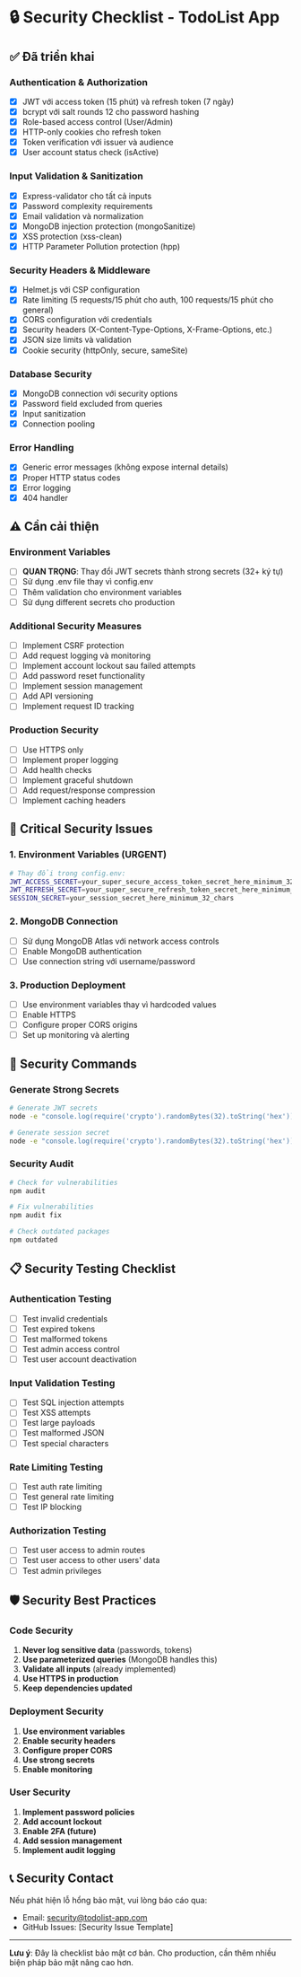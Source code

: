 # 🔒 Security Checklist - TodoList App

## ✅ Đã triển khai

### Authentication & Authorization

- [x] JWT với access token (15 phút) và refresh token (7 ngày)
- [x] bcrypt với salt rounds 12 cho password hashing
- [x] Role-based access control (User/Admin)
- [x] HTTP-only cookies cho refresh token
- [x] Token verification với issuer và audience
- [x] User account status check (isActive)

### Input Validation & Sanitization

- [x] Express-validator cho tất cả inputs
- [x] Password complexity requirements
- [x] Email validation và normalization
- [x] MongoDB injection protection (mongoSanitize)
- [x] XSS protection (xss-clean)
- [x] HTTP Parameter Pollution protection (hpp)

### Security Headers & Middleware

- [x] Helmet.js với CSP configuration
- [x] Rate limiting (5 requests/15 phút cho auth, 100 requests/15 phút cho general)
- [x] CORS configuration với credentials
- [x] Security headers (X-Content-Type-Options, X-Frame-Options, etc.)
- [x] JSON size limits và validation
- [x] Cookie security (httpOnly, secure, sameSite)

### Database Security

- [x] MongoDB connection với security options
- [x] Password field excluded from queries
- [x] Input sanitization
- [x] Connection pooling

### Error Handling

- [x] Generic error messages (không expose internal details)
- [x] Proper HTTP status codes
- [x] Error logging
- [x] 404 handler

## ⚠️ Cần cải thiện

### Environment Variables

- [ ] **QUAN TRỌNG**: Thay đổi JWT secrets thành strong secrets (32+ ký tự)
- [ ] Sử dụng .env file thay vì config.env
- [ ] Thêm validation cho environment variables
- [ ] Sử dụng different secrets cho production

### Additional Security Measures

- [ ] Implement CSRF protection
- [ ] Add request logging và monitoring
- [ ] Implement account lockout sau failed attempts
- [ ] Add password reset functionality
- [ ] Implement session management
- [ ] Add API versioning
- [ ] Implement request ID tracking

### Production Security

- [ ] Use HTTPS only
- [ ] Implement proper logging
- [ ] Add health checks
- [ ] Implement graceful shutdown
- [ ] Add request/response compression
- [ ] Implement caching headers

## 🚨 Critical Security Issues

### 1. Environment Variables (URGENT)

```bash
# Thay đổi trong config.env:
JWT_ACCESS_SECRET=your_super_secure_access_token_secret_here_minimum_32_chars
JWT_REFRESH_SECRET=your_super_secure_refresh_token_secret_here_minimum_32_chars
SESSION_SECRET=your_session_secret_here_minimum_32_chars
```

### 2. MongoDB Connection

- [ ] Sử dụng MongoDB Atlas với network access controls
- [ ] Enable MongoDB authentication
- [ ] Use connection string với username/password

### 3. Production Deployment

- [ ] Use environment variables thay vì hardcoded values
- [ ] Enable HTTPS
- [ ] Configure proper CORS origins
- [ ] Set up monitoring và alerting

## 🔧 Security Commands

### Generate Strong Secrets

```bash
# Generate JWT secrets
node -e "console.log(require('crypto').randomBytes(32).toString('hex'))"

# Generate session secret
node -e "console.log(require('crypto').randomBytes(32).toString('hex'))"
```

### Security Audit

```bash
# Check for vulnerabilities
npm audit

# Fix vulnerabilities
npm audit fix

# Check outdated packages
npm outdated
```

## 📋 Security Testing Checklist

### Authentication Testing

- [ ] Test invalid credentials
- [ ] Test expired tokens
- [ ] Test malformed tokens
- [ ] Test admin access control
- [ ] Test user account deactivation

### Input Validation Testing

- [ ] Test SQL injection attempts
- [ ] Test XSS attempts
- [ ] Test large payloads
- [ ] Test malformed JSON
- [ ] Test special characters

### Rate Limiting Testing

- [ ] Test auth rate limiting
- [ ] Test general rate limiting
- [ ] Test IP blocking

### Authorization Testing

- [ ] Test user access to admin routes
- [ ] Test user access to other users' data
- [ ] Test admin privileges

## 🛡️ Security Best Practices

### Code Security

1. **Never log sensitive data** (passwords, tokens)
2. **Use parameterized queries** (MongoDB handles this)
3. **Validate all inputs** (already implemented)
4. **Use HTTPS in production**
5. **Keep dependencies updated**

### Deployment Security

1. **Use environment variables**
2. **Enable security headers**
3. **Configure proper CORS**
4. **Use strong secrets**
5. **Enable monitoring**

### User Security

1. **Implement password policies**
2. **Add account lockout**
3. **Enable 2FA (future)**
4. **Add session management**
5. **Implement audit logging**

## 📞 Security Contact

Nếu phát hiện lỗ hổng bảo mật, vui lòng báo cáo qua:

- Email: security@todolist-app.com
- GitHub Issues: [Security Issue Template]

---

**Lưu ý**: Đây là checklist bảo mật cơ bản. Cho production, cần thêm nhiều biện pháp bảo mật nâng cao hơn.
